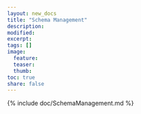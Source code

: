 ```yaml
---
layout: new_docs
title: "Schema Management"
description:
modified:
excerpt:
tags: []
image:
  feature:
  teaser:
  thumb:
toc: true
share: false
---
```


{% include doc/SchemaManagement.md %}

